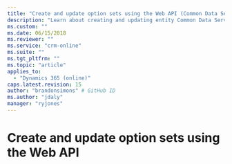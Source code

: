 ```yaml
---
title: "Create and update option sets using the Web API (Common Data Service for Apps) | Microsoft Docs"
description: "Learn about creating and updating entity Common Data Service for Apps uses a metadata driven architecture to provide the flexibility to create custom entities and additional system entity attributes."
ms.custom: ""
ms.date: 06/15/2018
ms.reviewer: ""
ms.service: "crm-online"
ms.suite: ""
ms.tgt_pltfrm: ""
ms.topic: "article"
applies_to: 
  - "Dynamics 365 (online)"
caps.latest.revision: 15
author: "brandonsimons" # GitHub ID
ms.author: "jdaly"
manager: "ryjones"
---
```


# Create and update option sets using the Web API

<!--

TODO:
 Web API Information from this topic
https://docs.microsoft.com/en-us/dynamics365/customer-engagement/developer/org-service/customize-global-option-sets

Needs to be included here.

Not only information about creating global and local optionsets, but also working with the options


DeleteOptionValue Action
https://docs.microsoft.com/en-us/dynamics365/customer-engagement/web-api/deleteoptionvalue?view=dynamics-ce-odata-9
InsertOptionValue Action
https://docs.microsoft.com/en-us/dynamics365/customer-engagement/web-api/insertoptionvalue?view=dynamics-ce-odata-9
OrderOption Action
https://docs.microsoft.com/en-us/dynamics365/customer-engagement/web-api/orderoption?view=dynamics-ce-odata-9
InsertStatusValue Action
https://docs.microsoft.com/en-us/dynamics365/customer-engagement/web-api/insertstatusvalue?view=dynamics-ce-odata-9
UpdateStateValue Action
https://docs.microsoft.com/en-us/dynamics365/customer-engagement/web-api/updatestatevalue?view=dynamics-ce-odata-9 
-->
